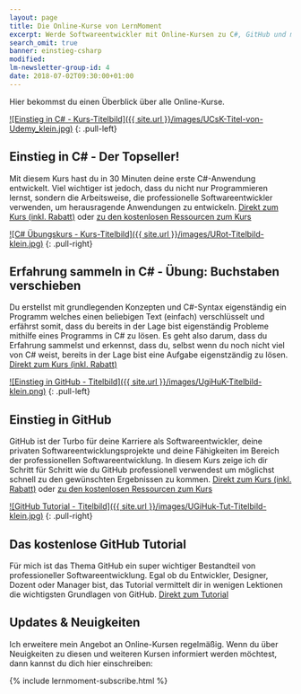```yaml
---
layout: page
title: Die Online-Kurse von LernMoment
excerpt: Werde Softwareentwickler mit Online-Kursen zu C#, GitHub und mehr.
search_omit: true
banner: einstieg-csharp
modified:
lm-newsletter-group-id: 4
date: 2018-07-02T09:30:00+01:00
---
```


Hier bekommst du einen Überblick über alle Online-Kurse.

[![Einstieg in C# - Kurs-Titelbild]({{ site.url }}/images/UCsK-Titel-von-Udemy_klein.jpg)](https://www.udemy.com/course/einstieg-in-csharp-software-programmieren-wie-ein-profi/?referralCode=73784B79162D93219DEC)
{: .pull-left}

## Einstieg in C# - Der Topseller!

Mit diesem Kurs hast du in 30 Minuten deine erste C#-Anwendung entwickelt. Viel wichtiger ist jedoch, dass du nicht nur Programmieren lernst, sondern die Arbeitsweise, die professionelle Softwareentwickler verwenden, um herausragende Anwendungen zu entwickeln.
[Direkt zum Kurs (inkl. Rabatt)](https://www.udemy.com/course/einstieg-in-csharp-software-programmieren-wie-ein-profi/?referralCode=73784B79162D93219DEC) oder [zu den kostenlosen Ressourcen zum Kurs](/einstieg-csharp/)

[![C# Übungskurs - Kurs-Titelbild]({{ site.url }}/images/URot-Titelbild-klein.jpg)](https://www.udemy.com/csharp-uebungskurs-einfach-verschluesselt/?couponCode=UROT_N14-19_ALL)
{: .pull-right}

## Erfahrung sammeln in C# - Übung: Buchstaben verschieben

Du erstellst mit grundlegenden Konzepten und C#-Syntax eigenständig ein Programm welches einen beliebigen Text (einfach) verschlüsselt und erfährst somit, dass du bereits in der Lage bist eigenständig Probleme mithilfe eines Programms in C# zu lösen. Es geht also darum, dass du Erfahrung sammelst und erkennst, dass du, selbst wenn du noch nicht viel von C# weist, bereits in der Lage bist eine Aufgabe eigenstzändig zu lösen.
[Direkt zum Kurs (inkl. Rabatt)](https://www.udemy.com/csharp-uebungskurs-einfach-verschluesselt/?couponCode=UROT_N14-19_ALL)

[![Einstieg in GitHub - Titelbild]({{ site.url }}/images/UgiHuK-Titelbild-klein.png)](/einstieg-github/)
{: .pull-left}

## Einstieg in GitHub

GitHub ist der Turbo für deine Karriere als Softwareentwickler, deine privaten Softwareentwicklungsprojekte und deine Fähigkeiten im Bereich der professionellen Softwareentwicklung. In diesem Kurs zeige ich dir Schritt für Schritt wie du GitHub professionell verwendest um möglichst schnell zu den gewünschten Ergebnissen zu kommen.
[Direkt zum Kurs (inkl. Rabatt)](https://www.udemy.com/github-fuer-entwickler/?referralCode=D2FD5CBAC0A15B17A09E) oder [zu den kostenlosen Ressourcen zum Kurs](/einstieg-github/)

[![GitHub Tutorial - Titelbild]({{ site.url }}/images/UGiHuk-Tut-Titelbild-klein.jpg)](https://www.udemy.com/github-tutorial-deutsch/)
{: .pull-right}

## Das kostenlose GitHub Tutorial

Für mich ist das Thema GitHub ein super wichtiger Bestandteil von professioneller Softwareentwicklung. Egal ob du Entwickler, Designer, Dozent oder Manager bist, das Tutorial vermittelt dir in wenigen Lektionen die wichtigsten Grundlagen von GitHub.
[Direkt zum Tutorial](https://www.udemy.com/github-tutorial-deutsch/)


## Updates & Neuigkeiten

Ich erweitere mein Angebot an Online-Kursen regelmäßig. Wenn du über Neuigkeiten zu diesen und weiteren Kursen informiert werden möchtest, dann kannst du dich hier einschreiben:

<div class="subscribe-notice">
	{% include lernmoment-subscribe.html %}
</div>

